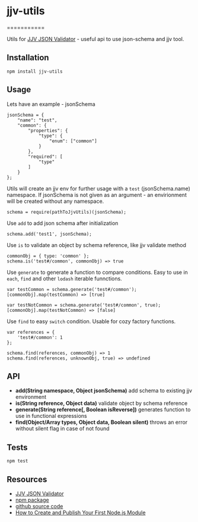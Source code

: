 # jjv-utils
===========

Utils for [JJV JSON Validator](https://github.com/acornejo/jjv) - useful api to use json-schema and jjv tool.

## Installation

  `npm install jjv-utils`

## Usage

Lets have an example - jsonSchema

```
jsonSchema = {
    "name": "test",
    "common": {
        "properties": {
            "type": {
                "enum": ["common"]
            }
        },
        "required": [
            "type"
        ]
    }
};
```

Utils will create an jjv env for further usage with a `test` (jsonSchema.name) namespace. If jsonSchema is not given as an argument - an envirionment will be created without any namespace.
```
schema = require(pathToJjvUtils)(jsonSchema);
```

Use `add` to add json schema after initialization
```
schema.add('test1', jsonSchema);
```

Use `is` to validate an object by schema reference, like jjv validate method
```
commonObj = { type: 'common' };
schema.is('test#/common', commonObj) => true
```
Use `generate` to generate a function to compare conditions. Easy to use in `each`, `find` and other `lodash` iterable funnctions.
```
var testCommon = schema.generate('test#/common');
[commonObj].map(testCommon) => [true]

var testNotCommon = schema.generate('test#/common', true);
[commonObj].map(testNotCommon) => [false]
```

Use `find` to easy `switch` condition. Usable for cozy factory functions.
```
var references = {
    'test#/common': 1
};

schema.find(references, commonObj) => 1
schema.find(references, unknownObj, true) => undefined
```

## API

- **add(String namespace, Object jsonSchema)** add schema to existing jjv environment
- **is(String reference, Object data)** validate object by schema reference
- **generate(String reference[, Boolean isReverse])** generates function to use in functional expressions
- **find(Object/Array types, Object data, Boolean silent)** throws an error without silent flag in case of not found

## Tests

  `npm test`

## Resources

- [JJV JSON Validator](https://github.com/acornejo/jjv)
- [npm package](https://www.npmjs.com/package/jjv-utils)
- [github source code](https://github.com/korzio/jjv-utils)
- [How to Create and Publish Your First Node.js Module](https://medium.com/@jdaudier/how-to-create-and-publish-your-first-node-js-module-444e7585b738)